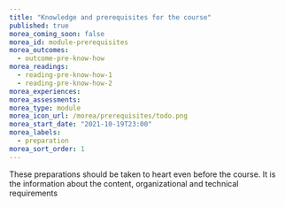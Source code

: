 ```yaml
---
title: "Knowledge and prerequisites for the course"
published: true
morea_coming_soon: false
morea_id: module-prerequisites
morea_outcomes:
  - outcome-pre-know-how
morea_readings:
  - reading-pre-know-how-1
  - reading-pre-know-how-2
morea_experiences:
morea_assessments:
morea_type: module
morea_icon_url: /morea/prerequisites/todo.png
morea_start_date: "2021-10-19T23:00"
morea_labels: 
  - preparation
morea_sort_order: 1
---
```

These preparations should be taken to heart even before the course. It is the information about the content, organizational and technical requirements

